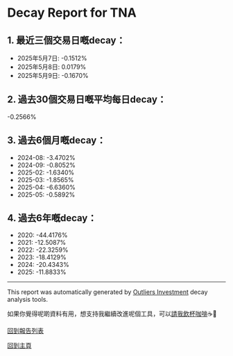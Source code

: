 # Decay Report for TNA

## 1. 最近三個交易日嘅decay：

- 2025年5月7日: -0.1512%
- 2025年5月8日: 0.0179%
- 2025年5月9日: -0.1670%

## 2. 過去30個交易日嘅平均每日decay：
-0.2566%

## 3. 過去6個月嘅decay：

- 2024-08: -3.4702%
- 2024-09: -0.8052%
- 2025-02: -1.6340%
- 2025-03: -1.8565%
- 2025-04: -6.6360%
- 2025-05: -0.5892%

## 4. 過去6年嘅decay：

- 2020: -44.4176%
- 2021: -12.5087%
- 2022: -22.3259%
- 2023: -18.4129%
- 2024: -20.4343%
- 2025: -11.8833%

***
This report was automatically generated by [Outliers Investment](https://outliersecon.github.io/Outliers-Investment/) decay analysis tools.

如果你覺得呢啲資料有用，想支持我繼續改進呢個工具，可以[請我飲杯咖啡](https://buymeacoffee.com/outliersecon)☕🙏

[回到報告列表](https://outliersecon.github.io/Outliers-Investment/reports/reports_public)

[回到主頁](https://outliersecon.github.io/Outliers-Investment/)